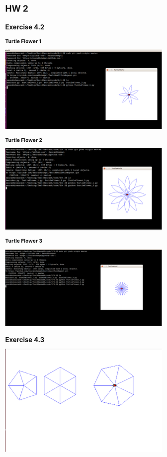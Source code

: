 # HW 2
## Exercise 4.2
### Turtle Flower 1
![example](https://github.com/SaurabhSakpal/fss16SmallThinExpert/blob/master/code/2/4.2/pattern_1.png)
### Turtle Flower 2
![example](https://github.com/SaurabhSakpal/fss16SmallThinExpert/blob/master/code/2/4.2/pattern_2.png)
### Turtle Flower 3
![example](https://github.com/SaurabhSakpal/fss16SmallThinExpert/blob/master/code/2/4.2/pattern_3.png)

## Exercise 4.3
![example](https://github.com/SaurabhSakpal/fss16SmallThinExpert/blob/master/code/2/4.3/think4_3.png)
